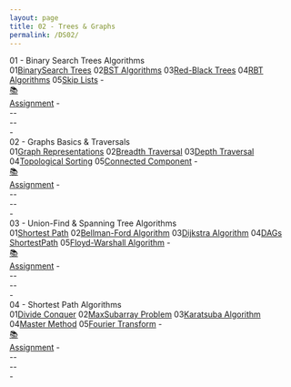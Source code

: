 ```yaml
---
layout: page
title: 02 - Trees & Graphs
permalink: /DS02/
---
```


<div class="block" style="grid-template-columns: 1fr 1fr;">
  <div class="btn text"><div class="btn name">01 - Binary Search Trees Algorithms</div>
    <div class="row" style="grid-template-columns: 2fr 1fr;">
      <div class="row" style="grid-template-columns: 1fr 5fr;">
        <a class="btn box2">01</a><a href="/01-MSDS/DS02/M101/" class="btn box1">BinarySearch Trees</a>
        <a class="btn box2">02</a><a href="/01-MSDS/DS02/M102/" class="btn box1">BST Algorithms</a>
        <a class="btn box2">03</a><a href="/01-MSDS/DS02/M103/" class="btn box1">Red-Black Trees</a>
        <a class="btn box2">04</a><a href="/01-MSDS/DS02/M104/" class="btn box1">RBT Algorithms</a>
        <a class="btn box2">05</a><a href="/01-MSDS/DS02/M105/" class="btn box1">Skip Lists</a>
        <a class="btn empty">-</a><a class="btn empty"></a>
      </div>
      <div class="row" style="grid-template-columns: 1fr;">
        <a href="//" class="btn box2">📚<br>Assignment</a>
        <a class="btn empty">-<br>-</a><a class="btn empty">-<br>-</a><a class="btn empty">-<br>-</a>
      </div>
    </div>
  </div>
  <div class="btn text"><div class="btn name">02 - Graphs Basics & Traversals</div>
    <div class="row" style="grid-template-columns: 2fr 1fr;">
      <div class="row" style="grid-template-columns: 1fr 5fr;">
        <a class="btn box2">01</a><a href="/01-MSDS/DS02/M201/" class="btn box1">Graph Representations</a>
        <a class="btn box2">02</a><a href="/01-MSDS/DS02/M202/" class="btn box1">Breadth Traversal</a>
        <a class="btn box2">03</a><a href="/01-MSDS/DS02/M203/" class="btn box1">Depth Traversal</a>
        <a class="btn box2">04</a><a href="/01-MSDS/DS02/M204/" class="btn box1">Topological Sorting</a>
        <a class="btn box2">05</a><a href="/01-MSDS/DS02/M205/" class="btn box1">Connected Component</a>
        <a class="btn empty">-</a><a class="btn empty"></a>
      </div>
      <div class="row" style="grid-template-columns: 1fr;">
        <a href="//" class="btn box2">📚<br>Assignment</a>
        <a class="btn empty">-<br>-</a><a class="btn empty">-<br>-</a><a class="btn empty">-<br>-</a>
      </div>
    </div>
  </div>
</div>

<div class="block" style="grid-template-columns: 1fr 1fr;">
  <div class="btn text"><div class="btn name">03 - Union-Find & Spanning Tree Algorithms</div>
    <div class="row" style="grid-template-columns: 2fr 1fr;">
      <div class="row" style="grid-template-columns: 1fr 5fr;">
        <a class="btn box2">01</a><a href="/01-MSDS/DS02/M301/" class="btn box1">Shortest Path</a>
        <a class="btn box2">02</a><a href="/01-MSDS/DS02/M302/" class="btn box1">Bellman-Ford Algorithm</a>
        <a class="btn box2">03</a><a href="/01-MSDS/DS02/M303/" class="btn box1">Dijkstra Algorithm</a>
        <a class="btn box2">04</a><a href="/01-MSDS/DS02/M304/" class="btn box1">DAGs ShortestPath</a>
        <a class="btn box2">05</a><a href="/01-MSDS/DS02/M305/" class="btn box1">Floyd-Warshall Algorithm</a>
        <a class="btn empty">-</a><a class="btn empty"></a>
      </div>
      <div class="row" style="grid-template-columns: 1fr;">
        <a href="//" class="btn box2">📚<br>Assignment</a>
        <a class="btn empty">-<br>-</a><a class="btn empty">-<br>-</a><a class="btn empty">-<br>-</a>
      </div>
    </div>
  </div>
  <div class="btn text"><div class="btn name">04 - Shortest Path Algorithms</div>
    <div class="row" style="grid-template-columns: 2fr 1fr;">
      <div class="row" style="grid-template-columns: 1fr 5fr;">
        <a class="btn box2">01</a><a href="/01-MSDS/DS02/M401/" class="btn box1">Divide Conquer</a>
        <a class="btn box2">02</a><a href="/01-MSDS/DS02/M402/" class="btn box1">MaxSubarray Problem</a>
        <a class="btn box2">03</a><a href="/01-MSDS/DS02/M403/" class="btn box1">Karatsuba Algorithm</a>
        <a class="btn box2">04</a><a href="/01-MSDS/DS02/M404/" class="btn box1">Master Method</a>
        <a class="btn box2">05</a><a href="/01-MSDS/DS02/M405/" class="btn box1">Fourier Transform</a>
        <a class="btn empty">-</a><a class="btn empty"></a>
      </div>
      <div class="row" style="grid-template-columns: 1fr;">
        <a href="//" class="btn box2">📚<br>Assignment</a>
        <a class="btn empty">-<br>-</a><a class="btn empty">-<br>-</a><a class="btn empty">-<br>-</a>
      </div>
    </div>
  </div>
</div>
